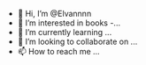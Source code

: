 - 👋 Hi, I’m @Elvannnn
- 👀 I’m interested in books
-...
- 🌱 I’m currently learning ...
- 💞️ I’m looking to collaborate on ...
- 📫 How to reach me ...

<!---
Elvannnn/Elvannnn is a ✨ special ✨ repository because its `README.md` (this file) appears on your GitHub profile.
You can click the Preview link to take a look at your changes.
--->
